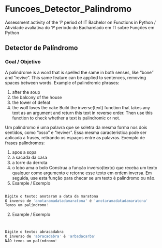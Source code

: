 # Funcoes_Detector_Palindromo
Assessment activity of the 1º period of IT Bachelor on Functions in Python / Atividade avaliativa do 1º periodo do Bacharelado em TI sobre Funções em Python

## Detector de Palíndromo

### Goal / Objetivo

A palindrome is a word that is spelled the same in both senses, like “bone” and “revive”. This same feature can be applied to sentences, removing spaces between words. Example of palindromic phrases:
1. after the soup
2. the balcony of the house
3. the tower of defeat
4. the wolf loves the cake
Build the inverse(text) function that takes any text as an argument and return this text in reverse order. Then use this function to check whether a text is palindromic or not. 

Um palíndromo é uma palavra que se soletra da mesma forma nos dois sentidos, como “osso” e “reviver”. Essa mesma característica pode ser aplicada a frases, retirando os espaços entre as palavras. Exemplo de frases palíndromos:
1. apos a sopa
2. a sacada da casa
3. a torre da derrota
4. o lobo ama o bolo
Construa a função inverso(texto) que receba um texto qualquer como argumento e retorne esse texto em ordem inversa. Em seguida, use esta função para checar se um texto é palíndromo ou não.
1. Example / Exemplo
```py

Digite o texto: anotaram a data da maratona
O inverso de 'anotaramadatadamaratona' é 'anotaramadatadamaratona'
Temos um palíndromo!
```
2. Example / Exemplo
```py


Digite o texto: abracadabra
O inverso de 'abracadabra' é 'arbadacarba'
NÃO temos um palíndromo!
```
